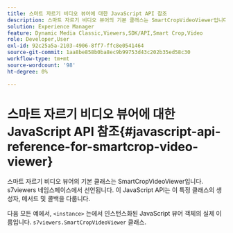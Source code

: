 ```yaml
---
title: 스마트 자르기 비디오 뷰어에 대한 JavaScript API 참조
description: 스마트 자르기 비디오 뷰어의 기본 클래스는 SmartCropVideoViewer입니다. s7viewers 네임스페이스에서 선언됩니다. 이 JavaScript API는 이 특정 클래스의 생성자, 메서드 및 콜백을 다룹니다.
solution: Experience Manager
feature: Dynamic Media Classic,Viewers,SDK/API,Smart Crop,Video
role: Developer,User
exl-id: 92c25a5a-2103-4906-8ff7-ffc8e0541464
source-git-commit: 1aa8be858b0ba8ec9b99753d43c202b35ed58c30
workflow-type: tm+mt
source-wordcount: '98'
ht-degree: 0%

---
```


# 스마트 자르기 비디오 뷰어에 대한 JavaScript API 참조{#javascript-api-reference-for-smartcrop-video-viewer}

스마트 자르기 비디오 뷰어의 기본 클래스는 SmartCropVideoViewer입니다. s7viewers 네임스페이스에서 선언됩니다. 이 JavaScript API는 이 특정 클래스의 생성자, 메서드 및 콜백을 다룹니다.

다음 모든 예에서, `<instance>` 는에서 인스턴스화된 JavaScript 뷰어 객체의 실제 이름입니다. `s7viewers.SmartCropVideoViewer` 클래스.
